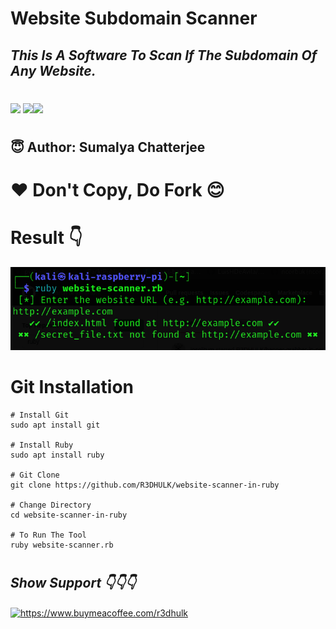 <h1><b>Website Subdomain Scanner</b></h1>
<h2><i>This Is A Software To Scan If The Subdomain Of Any Website.</h1></i>

#
<img src="https://img.shields.io/badge/Ruby-blue"> <img src="https://img.shields.io/badge/Licence-MIT-yellowgreen"><img src="https://img.shields.io/badge/Download-Now-green"></a>

#
<h2><b> 😇 Author: Sumalya Chatterjee </b></h2>

#
<h1><b>❤️ Don't Copy, Do Fork 😊</b></h1>

#

<h1><b>Result 👇</b></h1>

![Alt text](website-scanner-ruby.png)

#

<h1><b>Git Installation </h1></b>

```
# Install Git
sudo apt install git

# Install Ruby
sudo apt install ruby

# Git Clone
git clone https://github.com/R3DHULK/website-scanner-in-ruby

# Change Directory
cd website-scanner-in-ruby

# To Run The Tool
ruby website-scanner.rb

```

#
<h2><b><i> Show Support 👇👇👇</b></i> </h2>
<a href="https://www.buymeacoffee.com/r3dhulk"> <img align="center" src="https://cdn.buymeacoffee.com/buttons/v2/default-yellow.png" height="50" width="210" alt="https://www.buymeacoffee.com/r3dhulk" /></a><br><br>
